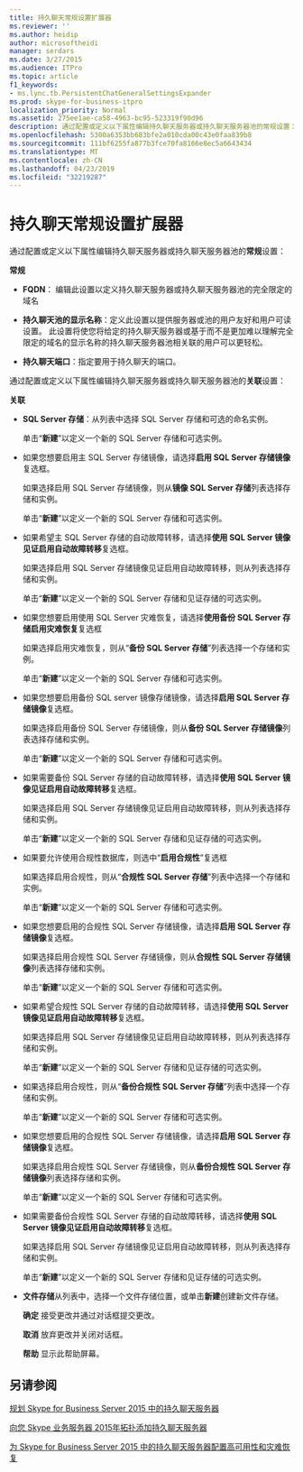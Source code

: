 ```yaml
---
title: 持久聊天常规设置扩展器
ms.reviewer: ''
ms.author: heidip
author: microsoftheidi
manager: serdars
ms.date: 3/27/2015
ms.audience: ITPro
ms.topic: article
f1_keywords:
- ms.lync.tb.PersistentChatGeneralSettingsExpander
ms.prod: skype-for-business-itpro
localization_priority: Normal
ms.assetid: 275ee1ae-ca58-4963-bc95-523319f90d96
description: 通过配置或定义以下属性编辑持久聊天服务器或持久聊天服务器池的常规设置：
ms.openlocfilehash: 5300a6353bb683bfe2a010cda00c43e0faa839b8
ms.sourcegitcommit: 111bf6255fa877b3fce70fa8166e8ec5a6643434
ms.translationtype: MT
ms.contentlocale: zh-CN
ms.lasthandoff: 04/23/2019
ms.locfileid: "32219287"
---
```

# <a name="persistent-chat-general-settings-expander"></a>持久聊天常规设置扩展器
 
通过配置或定义以下属性编辑持久聊天服务器或持久聊天服务器池的**常规**设置：
  
 **常规**
  
- **FQDN**： 编辑此设置以定义持久聊天服务器或持久聊天服务器池的完全限定的域名
    
- **持久聊天池的显示名称**：定义此设置以提供服务器或池的用户友好和用户可读设置。 此设置将使您将给定的持久聊天服务器或基于而不是更加难以理解完全限定的域名的显示名称的持久聊天服务器池相关联的用户可以更轻松。
    
- **持久聊天端口**：指定要用于持久聊天的端口。
    
通过配置或定义以下属性编辑持久聊天服务器或持久聊天服务器池的**关联**设置：
  
 **关联**
  
- **SQL Server 存储**：从列表中选择 SQL Server 存储和可选的命名实例。
    
    单击“**新建**”以定义一个新的 SQL Server 存储和可选实例。
    
- 如果您想要启用主 SQL Server 存储镜像，请选择**启用 SQL Server 存储镜像**复选框。
    
    如果选择启用 SQL Server 存储镜像，则从**镜像 SQL Server 存储**列表选择存储和实例。
    
    单击“**新建**”以定义一个新的 SQL Server 存储和可选实例。
    
- 如果希望主 SQL Server 存储的自动故障转移，请选择**使用 SQL Server 镜像见证启用自动故障转移**复选框。
    
    如果选择启用 SQL Server 存储镜像见证启用自动故障转移，则从列表选择存储和实例。
    
    单击“**新建**”以定义一个新的 SQL Server 存储和见证存储的可选实例。
    
- 如果您想要启用使用 SQL Server 灾难恢复，请选择**使用备份 SQL Server 存储启用灾难恢复**复选框
    
    如果选择启用灾难恢复，则从“**备份 SQL Server 存储**”列表选择一个存储和实例。
    
    单击“**新建**”以定义一个新的 SQL Server 存储和可选实例。
    
- 如果您想要启用备份 SQL server 镜像存储镜像，请选择**启用 SQL Server 存储镜像**复选框。
    
    如果选择启用备份 SQL Server 存储镜像，则从**备份 SQL Server 存储镜像**列表选择存储和实例。
    
    单击“**新建**”以定义一个新的 SQL Server 存储和可选实例。
    
- 如果需要备份 SQL Server 存储的自动故障转移，请选择**使用 SQL Server 镜像见证启用自动故障转移**复选框。
    
    如果选择启用 SQL Server 存储镜像见证启用自动故障转移，则从列表选择存储和实例。
    
    单击“**新建**”以定义一个新的 SQL Server 存储和见证存储的可选实例。
    
- 如果要允许使用合规性数据库，则选中“**启用合规性**”复选框
    
    如果选择启用合规性，则从“**合规性 SQL Server 存储**”列表中选择一个存储和实例。
    
    单击“**新建**”以定义一个新的 SQL Server 存储和可选实例。
    
- 如果您想要启用的合规性 SQL Server 存储镜像，请选择**启用 SQL Server 存储镜像**复选框。
    
    如果选择启用合规性 SQL Server 存储镜像，则从**合规性 SQL Server 存储镜像**列表选择存储和实例。
    
    单击“**新建**”以定义一个新的 SQL Server 存储和可选实例。
    
- 如果希望合规性 SQL Server 存储的自动故障转移，请选择**使用 SQL Server 镜像见证启用自动故障转移**复选框。
    
    如果选择启用 SQL Server 存储镜像见证启用自动故障转移，则从列表选择存储和实例。
    
    单击“**新建**”以定义一个新的 SQL Server 存储和见证存储的可选实例。
    
- 如果选择启用合规性，则从“**备份合规性 SQL Server 存储**”列表中选择一个存储和实例。
    
    单击“**新建**”以定义一个新的 SQL Server 存储和可选实例。
    
- 如果您想要启用的合规性 SQL Server 存储镜像，请选择**启用 SQL Server 存储镜像**复选框。
    
    如果选择启用合规性 SQL Server 存储镜像，则从**备份合规性 SQL Server 存储镜像**列表选择存储和实例。
    
    单击“**新建**”以定义一个新的 SQL Server 存储和可选实例。
    
- 如果需要备份合规性 SQL Server 存储的自动故障转移，请选择**使用 SQL Server 镜像见证启用自动故障转移**复选框。
    
    如果选择启用 SQL Server 存储镜像见证启用自动故障转移，则从列表选择存储和实例。
    
    单击“**新建**”以定义一个新的 SQL Server 存储和见证存储的可选实例。
    
- **文件存储**从列表中，选择一个文件存储位置，或单击**新建**创建新文件存储。
    
  **确定** 接受更改并通过对话框提交更改。
  
  **取消** 放弃更改并关闭对话框。
  
  **帮助** 显示此帮助屏幕。
  
## <a name="see-also"></a>另请参阅

[规划 Skype for Business Server 2015 中的持久聊天服务器](../../plan-your-deployment/persistent-chat-server/persistent-chat-server.md)
  
[向您 Skype 业务服务器 2015年拓扑添加持久聊天服务器](../../deploy/deploy-persistent-chat-server/add-persistent-chat-server.md)
  
[为 Skype for Business Server 2015 中的持久聊天服务器配置高可用性和灾难恢复](../../deploy/deploy-persistent-chat-server/configure-hadr-for-persistent-chat.md)
